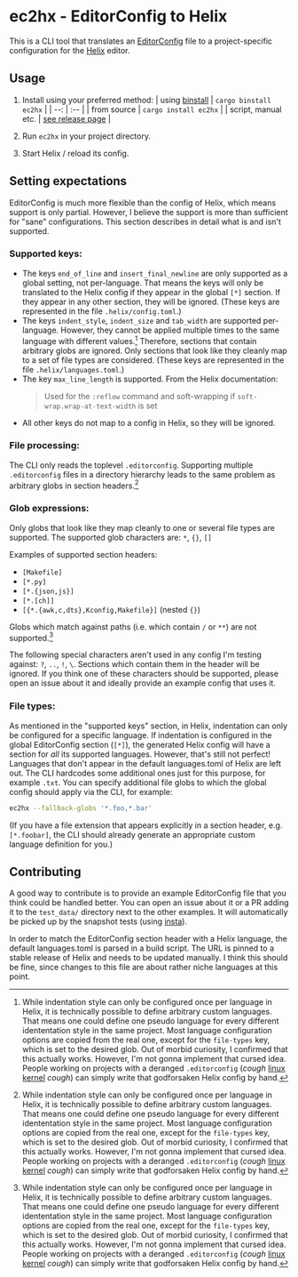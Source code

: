 # ec2hx - EditorConfig to Helix

This is a CLI tool that translates an [EditorConfig] file to a project-specific configuration for the [Helix] editor.

## Usage

1. Install using your preferred method:
   | using [binstall](https://github.com/cargo-bins/cargo-binstall) | `cargo binstall ec2hx` |
   | --: | :-- |
   | from source | `cargo install ec2hx` |
   | script, manual etc. | [see release page](https://github.com/senekor/ec2hx/releases/latest) |

2. Run `ec2hx` in your project directory.

3. Start Helix / reload its config.

## Setting expectations

EditorConfig is much more flexible than the config of Helix, which means support is only partial.
However, I believe the support is more than sufficient for "sane" configurations.
This section describes in detail what is and isn't supported.

### Supported keys:

- The keys `end_of_line` and `insert_final_newline` are only supported as a global setting, not per-language.
  That means the keys will only be translated to the Helix config if they appear in the global `[*]` section.
  If they appear in any other section, they will be ignored.
  (These keys are represented in the file `.helix/config.toml`.)
- The keys `indent_style`, `indent_size` and `tab_width` are supported per-language.
  However, they cannot be applied multiple times to the same language with different values.[^1]
  Therefore, sections that contain arbitrary globs are ignored.
  Only sections that look like they cleanly map to a set of file types are considered.
  (These keys are represented in the file `.helix/languages.toml`.)
- The key `max_line_length` is supported. From the Helix documentation:
  > Used for the `:reflow` command and soft-wrapping if `soft-wrap.wrap-at-text-width` is set
- All other keys do not map to a config in Helix, so they will be ignored.

### File processing:

The CLI only reads the toplevel `.editorconfig`.
Supporting multiple `.editorconfig` files in a directory hierarchy leads to the same problem as arbitrary globs in section headers.[^1]

### Glob expressions:

Only globs that look like they map cleanly to one or several file types are supported.
The supported glob characters are: `*`, `{}`, `[]`

Examples of supported section headers:
- `[Makefile]`
- `[*.py]`
- `[*.{json,js}]`
- `[*.[ch]]`
- `[{*.{awk,c,dts},Kconfig,Makefile}]` (nested `{}`)

Globs which match against paths (i.e. which contain `/` or `**`) are not supported.[^1]

The following special characters aren't used in any config I'm testing against: `?`, `..`, `!`, `\`.
Sections which contain them in the header will be ignored.
If you think one of these characters should be supported, please open an issue about it and ideally provide an example config that uses it.

### File types:

As mentioned in the "supported keys" section, in Helix, indentation can only be configured for a specific language.
If indentation is configured in the global EditorConfig section (`[*]`), the generated Helix config will have a section for _all_ its supported languages.
However, that's still not perfect!
Languages that don't appear in the default languages.toml of Helix are left out.
The CLI hardcodes some additional ones just for this purpose, for example `.txt`.
You can specify additional file globs to which the global config should apply via the CLI, for example:
```sh
ec2hx --fallback-globs '*.foo,*.bar'
```

(If you have a file extension that appears explicitly in a section header, e.g. `[*.foobar]`, the CLI should already generate an appropriate custom language definition for you.)

## Contributing

A good way to contribute is to provide an example EditorConfig file that you think could be handled better.
You can open an issue about it or a PR adding it to the `test_data/` directory next to the other examples.
It will automatically be picked up by the snapshot tests (using [insta](https://insta.rs/)).

In order to match the EditorConfig section header with a Helix language, the default languages.toml is parsed in a build script.
The URL is pinned to a stable release of Helix and needs to be updated manually.
I think this should be fine, since changes to this file are about rather niche languages at this point.

[^1]: While indentation style can only be configured once per language in Helix, it is technically possible to define arbitrary custom languages.
      That means one could define one pseudo language for every different idententation style in the same project.
      Most language configuration options are copied from the real one, except for the `file-types` key, which is set to the desired glob.
      Out of morbid curiosity, I confirmed that this actually works.
      However, I'm not gonna implement that cursed idea.
      People working on projects with a deranged `.editorconfig` (_cough_ [linux kernel](https://github.com/torvalds/linux/blob/7da9dfdd5a3dbfd3d2450d9c6a3d1d699d625c43/.editorconfig) _cough_) can simply write that godforsaken Helix config by hand.

[EditorConfig]: https://editorconfig.org/
[Helix]: https://helix-editor.com/
